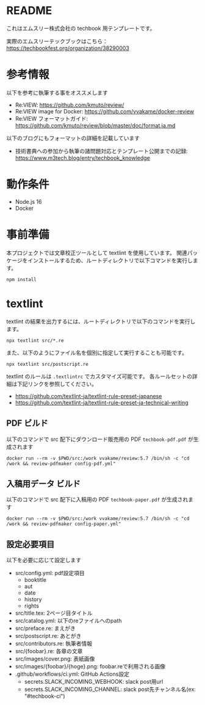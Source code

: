 # README

これはエムスリー株式会社の techbook 用テンプレートです。

実際のエムスリーテックブックはこちら：https://techbookfest.org/organization/38290003

# 参考情報

以下を参考に執筆する事をオススメします

- Re:VIEW: https://github.com/kmuto/review/
- Re:VIEW image for Docker: https://github.com/vvakame/docker-review
- Re:VIEW フォーマットガイド: https://github.com/kmuto/review/blob/master/doc/format.ja.md

以下のブログにもフォーマットの詳細を記載しています

- 技術書典への参加から執筆の諸問題対応とテンプレート公開までの記録: https://www.m3tech.blog/entry/techbook_knowledge


# 動作条件

- Node.js 16
- Docker

# 事前準備

本プロジェクトでは文章校正ツールとして textlint を使用しています。
関連パッケージをインストールするため、ルートディレクトリで以下コマンドを実行します。

```
npm install
```

# textlint

textlint の結果を出力するには、ルートディレクトリで以下のコマンドを実行します。

```
npx textlint src/*.re
```

また、以下のようにファイル名を個別に指定して実行することも可能です。

```
npx textlint src/postscript.re
```

textlint のルールは `.textlintrc` でカスタマイズ可能です。
各ルールセットの詳細は下記リンクを参照してください。

- https://github.com/textlint-ja/textlint-rule-preset-japanese
- https://github.com/textlint-ja/textlint-rule-preset-ja-technical-writing

## PDF ビルド

以下のコマンドで src 配下にダウンロード販売用の PDF `techbook-pdf.pdf` が生成されます

```
docker run --rm -v $PWD/src:/work vvakame/review:5.7 /bin/sh -c "cd /work && review-pdfmaker config-pdf.yml"
```

## 入稿用データ ビルド

以下のコマンドで src 配下に入稿用の PDF `techbook-paper.pdf` が生成されます

```
docker run --rm -v $PWD/src:/work vvakame/review:5.7 /bin/sh -c "cd /work && review-pdfmaker config-paper.yml"
```


## 設定必要項目

以下を必要に応じて設定します

 - src/config.yml: pdf設定項目
    - booktitle
    - aut
    - date
    - history
    - rights
 - src/title.tex: 2ページ目タイトル
 - src/catalog.yml: 以下のreファイルへのpath
 - src/preface.re: まえがき
 - src/postscript.re: あとがき
 - src/contributors.re: 執筆者情報
 - src/{foobar}.re: 各章の文章
 - src/images/cover.png: 表紙画像
 - src/images/{foobar}/{hoge}.png: foobar.reで利用される画像
 - .github/workflows/ci.yml: GitHub Actions設定
    - secrets.SLACK_INCOMING_WEBHOOK: slack post用url
    - secrets.SLACK_INCOMING_CHANNEL: slack post先チャンネル名(ex: "#techbook-ci")
